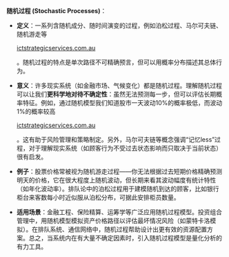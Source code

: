 **随机过程 (Stochastic Processes)**：

- **定义**：一系列含随机成分、随时间演变的过程，例如泊松过程、马尔可夫链、随机游走等​
    
    [ictstrategicservices.com.au](https://www.ictstrategicservices.com.au/2017/07/14/113-fantastic-thinking-tools-from-farnam-street/#:~:text=4,Random%20walk)
    
    。随机过程的特点是单次路径不可精确预言，但可以用概率分布描述其总体行为。
- **意义**：许多现实系统（如金融市场、气候变化）都是随机过程。理解随机过程可以让我们**更科学地对待不确定性**：虽然无法预测每一步，但可以评估长期概率特征。例如，通过随机模型我们知道股市一天波动10%的概率极低，而波动1%的概率较高​
    
    [ictstrategicservices.com.au](https://www.ictstrategicservices.com.au/2017/07/14/113-fantastic-thinking-tools-from-farnam-street/#:~:text=impossible%20to%20predict%20but%20can,predict%20what%20tomorrow%20will%20bring)
    
    。这有助于风险管理和策略制定。另外，马尔可夫链等概念强调“记忆less”过程，对于理解现实系统（如顾客行为不受过去状态影响而只取决于当前状态）很有启发。
- **例子**：股票价格常被视为随机游走过程——你无法根据过去短期价格精确预测明天的价格，它在很大程度上随机波动，但长期来看其波动幅度有统计特性（如年化波动率）。排队论中的泊松过程用于建模随机到达的顾客，比如银行柜台来客数每小时近似服从泊松分布，可据此安排柜员数量。
- **适用场景**：金融工程、保险精算、运筹学等广泛应用随机过程模型。投资组合管理中，用随机模型模拟资产价格路径以评估最坏情况风险（如蒙特卡洛模拟）。在排队系统、通信网络中，随机过程帮助设计出更有效的资源配置方案。总之，当系统内在有大量不确定因素时，引入随机过程模型是量化分析的有力工具。